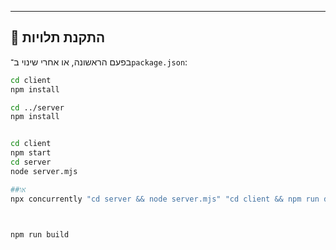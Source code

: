 
---

## 🚀 התקנת תלויות
בפעם הראשונה, או אחרי שינוי ב־`package.json`:

```bash
cd client
npm install

cd ../server
npm install


cd client
npm start
cd server
node server.mjs

##או 
npx concurrently "cd server && node server.mjs" "cd client && npm run dev"



npm run build
```